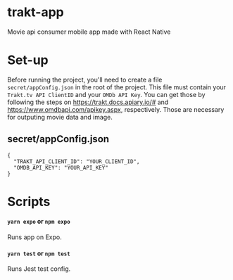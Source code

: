 # trakt-app
Movie api consumer mobile app made with React Native

# Set-up
Before running the project, you'll need to create a file `secret/appConfig.json` in the root of the project. This file must contain your `Trakt.tv API ClientID` and your `OMDb API Key`. You can get those by following the steps on https://trakt.docs.apiary.io/# and https://www.omdbapi.com/apikey.aspx, respectively. Those are necessary for outputing movie data and image.
## secret/appConfig.json
```
{
  "TRAKT_API_CLIENT_ID": "YOUR_CLIENT_ID",
  "OMDB_API_KEY": "YOUR_API_KEY"
}
```

# Scripts

#### `yarn expo` or `npm expo`
Runs app on Expo.

#### `yarn test` or `npm test`
Runs Jest test config.
